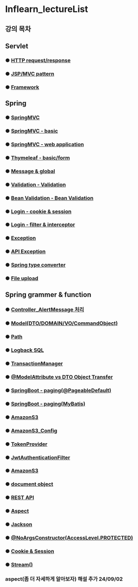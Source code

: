 # Inflearn_lectureList

## 강의 목차

## Servlet

### ● <a href="servlet/servlet_sum/Servlet_HTTP.md">HTTP request/response</a>

### ● <a href="servlet/servlet_sum/Servlet_MVC.md">JSP/MVC pattern</a>

### ● <a href="servlet/servlet_sum/Servlet_Framework.md">Framework</a>

## Spring

### ● <a href="springmvc/spring_sum/mvc.md">SpringMVC</a>

### ● <a href="springmvc/spring_sum/basic.md">SpringMVC - basic</a>

### ● <a href="springmvc/spring_sum/web.md">SpringMVC - web application</a>

### ● <a href="thymeleaf/thymeleaf_sum/thymeleaf.md">Thymeleaf - basic/form</a>

### ● <a href="thymeleaf/message_sum/message.md">Message & global</a>

### ● <a href="validation/validation_sum/validation.md">Validation - Validation</a>

### ● <a href="validation/validation_sum/beanValidation.md">Bean Validation - Bean Validation</a>

### ● <a href="login/login_sum/cookie&session.md">Login - cookie & session</a>

### ● <a href="login/login_sum/filter&interceptor.md">Login - filter & interceptor</a>

### ● <a href="exception/exception/exception_sum/exception.md">Exception</a>

### ● <a href="exception/exception/exception_sum/apiException.md">API Exception</a>

### ● <a href="springmvc/spring_sum/typeConverter.md">Spring type converter</a>

### ● <a href="springmvc/spring_sum/fileupload.md">File upload</a>

## Spring grammer & function 

### ● <a href="grammer/grammer_sum/alertMessage">Controller_AlertMessage 처리</a>

### ● <a href="grammer/grammer_sum/model.md">Model(DTO/DOMAIN/VO/CommandObject)</a>

### ● <a href="grammer/grammer_sum/path.md">Path</a>

### ● <a href="grammer/grammer_sum/SQL_Logback.md">Logback SQL</a>

### ● <a href="grammer/grammer_sum/transactionManager.md">TransactionManager</a>

### ● <a href="grammer/grammer_sum/modelAttribute_DTO.md">@ModelAttribute vs DTO Object Transfer </a>

### ● <a href="grammer/grammer_sum/paging/Paging_@Pageable.md">SpringBoot - paging(@PageableDefault)</a>

### ● <a href="grammer/grammer_sum/paging/Paging_Mybatis.md">SpringBoot - paging(MyBatis)</a>

### ● <a href="grammer/grammer_sum/amazon_S3/amazonS3.md">AmazonS3</a>

### ● <a href="grammer/grammer_sum/amazon_S3/amazonS3_Config.md">AmazonS3_Config</a>

### ● <a href="grammer/grammer_sum/security/tokenProvider.md">TokenProvider</a>

### ● <a href="grammer/grammer_sum/security/jwtAuthenticationFilter.md">JwtAuthenticationFilter</a>

### ● <a href="grammer/grammer_sum/amazon_S3/amazonS3.md">AmazonS3</a>

### ● <a href="grammer/grammer_sum/document.md">document object</a>

### ● <a href="grammer/grammer_sum/REST API.md">REST API</a>

### ● <a href="grammer/grammer_sum/aspect.md">Aspect</a>

### ● <a href="grammer/grammer_sum/jackson.md">Jackson</a>

### ● <a href="grammer/grammer_sum/accessLevel.md">@NoArgsConstructor(AccessLevel.PROTECTED)</a>

### ● <a href="grammer/grammer_sum/session&cookie.md">Cookie & Session</a>

### ● <a href="grammer/grammer_sum/stream().md">Stream()</a>

### aspect(좀 더 자세하게 알아보자) 해설 추가 24/09/02


